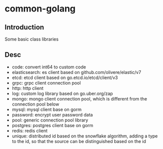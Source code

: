 # common-golang

## Introduction
Some basic class libraries


## Desc
* code: convert int64 to custom code
* elasticsearch: es client based on github.com/olivere/elastic/v7
* etcd: etcd client based on go.etcd.io/etcd/client/v3
* grpc: grpc client connection pool
* http: http client 
* log: custom log library based on go.uber.org/zap
* mongo: mongo client connection pool, which is different from the connection pool below
* mysql: mysql client base on gorm
* password: encrypt user password data
* pool: generic connection pool library
* postgres: postgres client base on gorm
* redis: redis client
* unique: distributed id based on the snowflake algorithm, adding a type to the id, so that the source can be distinguished based on the id



